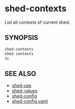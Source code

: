 # shed-contexts

List all contexts of current shed.

## SYNOPSIS

```bash
shed-contexts
shed contexts
sc
```

## SEE ALSO

- [shed-use](shed-use.md)
- [shed-values](shed-values.md)
- [shed-config](shed-config.md)
- [shed-config.yaml](file-shed-config.yaml.md)
